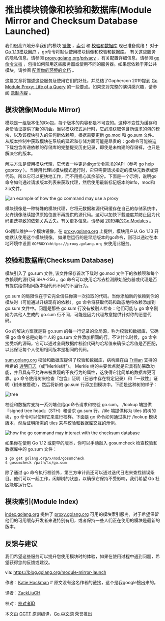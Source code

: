 # 推出模块镜像和校验和数据库(Module Mirror and Checksum Database Launched)

我们很高兴地分享我们的模块 [镜像](https://proxy.golang.org/) ，[索引](https://index.golang.org/) 和 [校验和数据库](https://sum.golang.org/) 现已准备就绪！ 对于 [Go 1.13模块用户](https://golang.org/doc/go1.13#introduction) ，go命令将默认使用模块镜像和校验和数据库。 有关这些服务的隐私信息，请参阅 [proxy.golang.org/privacy](proxy.golang.org/privacy) ，有关配置详细信息，请参阅 [go命令文档](https://golang.org/cmd/go/#hdr-Module_downloading_and_verification) ，包括如何禁用这些服务器或使用不同的服务器。如果您依赖于非公共模块，请参阅 [配置你的环境的文档](https://golang.org/cmd/go/#hdr-Module_configuration_for_non_public_modules) 。

这篇文章将描述这些服务及使用它们的好处，并总结了Gophercon 2019提到 [Go Module Proxy: Life of a Query](https://www.youtube.com/watch?v=KqTySYYhPUE&feature=youtu.be) 的一些要点。如果您对完整的演讲感兴趣，请参阅 [录制内容](https://www.youtube.com/watch?v=KqTySYYhPUE&feature=youtu.be) 。

## 模块镜像(Module Mirror)

模块是一组版本化的Go包，每个版本的内容都是不可变的。这种不变性为缓存和身份验证提供了新的机会。当以模块模式运行时，它必须获取包含所请求的包的模块，以及该模块引入的任何新依赖项，根据需要更新 go.mod 和 go.sum 文件。从版本控制中获取模块在系统的延迟和存储方面可能是昂贵的：go命令可能被迫下载包含传递依赖的存储库的完整提交历史记录，即使是未构建的存储裤，也只是解决它的版本。

解决方法是使用模块代理，它代表一种更适合go命令需求的API（参考 go help goproxy ）。当使用代理以模块模式运行时，它只需要请求指定的模块元数据或源代码，所以它可以更快地工作，而不用担心其余部分。下面是一个示例，说明go命令如何通过请求版本列表来获取代理，然后使用最新标记版本的info，mod和zip文件。

![an example of how the go command may use a proxy](https://blog.golang.org/module-mirror-launch/proxy-protocol.png)

模块镜像是一种特殊的模块代理，它将元数据和源代码缓存在自己的存储系统中，允许镜像继续提供原始位置不再提供的源代码。这可以加快下载速度并防止因为代码更迭导致的依赖关系丢失。有关更多信息，请参阅 [2019年的Go Modules](https://blog.golang.org/modules2019) 。

Go团队维护一个模块镜像，在 [proxy.golang.org](proxy.golang.org) 上提供，模块用户从 Go 1.13 开始默认使用这个模块镜像。 如果您运行的是早期版本的go命令，则可以通过在本地环境中设置 `GOPROXY=https://proxy.golang.org` 来使用此服务。

## 校验和数据库(Checksum Database)

模块引入了 go.sum 文件, 该文件保存首次下载时 go.mod 文件下的依赖项和每个依赖项的源代码 SHA-256 。go 命令可以使用哈希去检测原始服务器或代理是否有提供给你相同版本但代码不同的不当行为。

go.sum 的局限性在于它完全信任你第一次拉取的代码。当你添加新的依赖到你的模块时（可能通过升级现有的依赖），go 命令将获取代码和动态地将依赖添加到 go.sum 文件中。问题是那些 go.sum 行没有被别人检查：他们可能与 go 命令刚刚为其他人生成的 go.sum 行不同，可能是因为代理故意提供针对你的恶意代码。

Go 的解决方案就是将 go.sum 的每一行记录的全局源，称为校验和数据库，它确保 go 命令总是向每个人的 go.sum 文件添加相同的行。不论什么时候，go 命令接受新的源码，它可以通过全局数据库校验代码的哈希值来确保哈希值是否匹配，以此保证每个人使用相同版本是相同的代码。

[sum.golang.org](sum.golang.org) 校验和数据库提供了校验和数据库，病构建在由 [Trillian](https://github.com/google/trillian) 支持的哈希的 [透明日志](https://research.swtch.com/tlog)（或"Merkle树"）。 Merkle 树的主要优点就是它具有防篡改功能，并且具有不允许未被发现的不良行为的属性，这使得它比简单的数据库更可靠。go 命令使用树来检查『包含』证明（日志中存在特定记录）和『一致性』证明（树未被篡改），然后将新的 go.sum 行添加到模块中。下面是这种树的样子：

![tree](https://blog.golang.org/module-mirror-launch/tree.png)

校验和数据库支持一系列端点给go命令请求和校验 go.sum。 /lookup 端提供『signed tree head』（STH）和请求 go.sum 行。/tile 端提供称为 tiles 的树的块，go 命令可以使用它来进行校样。下面是 go 命令如何通过执行 /lookup 模块版本，然后证明所需的 tiles 来与校验和数据库交互的示例。

![how the go command may interact with the checksum database](https://blog.golang.org/module-mirror-launch/sumdb-protocol.png)

如果你在使用 Go 1.12 或更早的版本，你可以手动敲入 gosumcheck 检查校验和数据库中的 go.sum 文件：
```
$ go get golang.org/x/mod/gosumcheck
$ gosumcheck /path/to/go.sum
```
除了通过 go 命令执行校验外，第三方审计员还可以通过迭代日志来查找错误条目。他们可以一起工作，闲聊树的状态，以确保它保持不受影响，我们希望 Go 社区能够运行它。

## 模块索引(Module Index)

[index.golang.org](index.golang.org) 提供了 [proxy.golang.org](proxy.golang.org) 可用的模块索引服务，对于希望保留他们的可用缓存开发者来说特别有用，或者保持一些人们正在使用的模块是最新的版本。

## 反馈与建议

我们希望这些服务可以提升您使用模块时的体验，如果在使用过程中遇到问题，希望获得您的反馈或建议。

via: https://blog.golang.org/module-mirror-launch

作者：[Katie Hockman](https://twitter.com/katie_hockman) # 原文没有这名作者的链接，这个是我google搜出来的。

译者：[ZackLiuCH](https://github.com/ZackLiuCH)

校对：[校对者ID](https://github.com/校对者ID)

本文由 [GCTT](https://github.com/studygolang/GCTT) 原创编译，[Go 中文网](https://studygolang.com/) 荣誉推出
